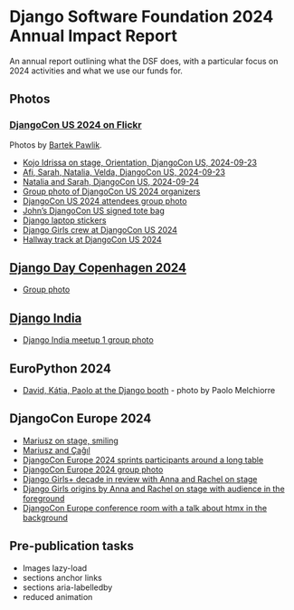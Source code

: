 # Django Software Foundation 2024 Annual Impact Report

An annual report outlining what the DSF does, with a particular focus on 2024 activities and what we use our funds for.

## Photos

### [DjangoCon US 2024 on Flickr](https://www.flickr.com/photos/djangocon/albums/72177720321461933/page5)

Photos by [Bartek Pawlik](https://bartpawlik.format.com/).

- [Kojo Idrissa on stage, Orientation, DjangoCon US, 2024-09-23](https://www.flickr.com/photos/djangocon/54089577735/in/album-72177720321461933)
- [Afi, Sarah, Natalia, Velda, DjangoCon US, 2024-09-23](https://www.flickr.com/photos/djangocon/54089576815/in/album-72177720321461933)
- [Natalia and Sarah, DjangoCon US, 2024-09-24](https://www.flickr.com/photos/djangocon/54089571350/in/album-72177720321461933)
- [Group photo of DjangoCon US 2024 organizers](https://www.flickr.com/photos/djangocon/54089575840/in/album-72177720321461933)
- [DjangoCon US 2024 attendees group photo](https://www.flickr.com/photos/djangocon/54089368753/in/album-72177720321461933)
- [John’s DjangoCon US signed tote bag](https://www.flickr.com/photos/djangocon/54088239302/in/album-72177720321461933)
- [Django laptop stickers](https://www.flickr.com/photos/djangocon/54089447869/in/album-72177720321461933)
- [Django Girls crew at DjangoCon US 2024](https://www.flickr.com/photos/djangocon/54089116876/in/album-72177720321461933)
- [Hallway track at DjangoCon US 2024](https://www.flickr.com/photos/djangocon/54089370158/in/album-72177720321461933)

## [Django Day Copenhagen 2024](https://2024.djangoday.dk/)

- [Group photo](https://fosstodon.org/@djangodenmark/113255434665694447)

## [Django India](https://www.djangoindia.org/gallery)

- [Django India meetup 1 group photo](https://www.djangoindia.org/gallery/django-india-meetup-1)

## EuroPython 2024

- [David, Kátia, Paolo at the Django booth](https://fosstodon.org/@paulox/112763291586753449) - photo by Paolo Melchiorre

## DjangoCon Europe 2024

- [Mariusz on stage, smiling](https://www.flickr.com/photos/djangocon/53798361077/in/album-72177720318008635)
- [Mariusz and Çağıl](https://www.flickr.com/photos/djangocon/53798362307/in/album-72177720318008635)
- [DjangoCon Europe 2024 sprints participants around a long table](https://www.flickr.com/photos/djangocon/53799707910/in/album-72177720318008635)
- [DjangoCon Europe 2024 group photo](https://www.flickr.com/photos/djangocon/53798267757/in/album-72177720318008635)
- [Django Girls+ decade in review with Anna and Rachel on stage](https://www.flickr.com/photos/djangocon/53799388998/in/album-72177720318008635)
- [Django Girls origins by Anna and Rachel on stage with audience in the foreground](https://www.flickr.com/photos/djangocon/53799388878/in/album-72177720318008635)
- [DjangoCon Europe conference room with a talk about htmx in the background](https://www.flickr.com/photos/djangocon/53799484149/in/album-72177720318008635)

## Pre-publication tasks

- Images lazy-load
- sections anchor links
- sections aria-labelledby
- reduced animation
